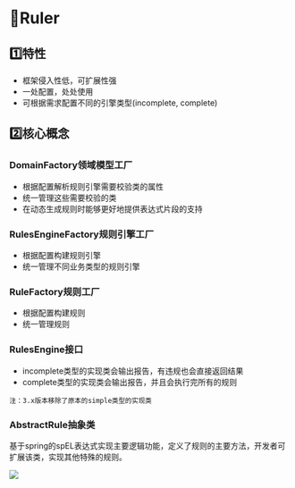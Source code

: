 # 📏Ruler

## 1️⃣特性

- 框架侵入性低，可扩展性强
- 一处配置，处处使用
- 可根据需求配置不同的引擎类型(incomplete, complete)

## 2️⃣核心概念

### DomainFactory领域模型工厂

- 根据配置解析规则引擎需要校验类的属性
- 统一管理这些需要校验的类
- 在动态生成规则时能够更好地提供表达式片段的支持

### RulesEngineFactory规则引擎工厂

- 根据配置构建规则引擎
- 统一管理不同业务类型的规则引擎

### RuleFactory规则工厂

- 根据配置构建规则
- 统一管理规则

### RulesEngine接口

- incomplete类型的实现类会输出报告，有违规也会直接返回结果
- complete类型的实现类会输出报告，并且会执行完所有的规则

```
注：3.x版本移除了原本的simple类型的实现类
```

### AbstractRule抽象类

基于spring的spEL表达式实现主要逻辑功能，定义了规则的主要方法，开发者可扩展该类，实现其他特殊的规则。

<img src="https://cdn.jsdelivr.net/gh/LostRed/pic-repository@master/ruler-project.72lfu3ibjfg0.webp">

